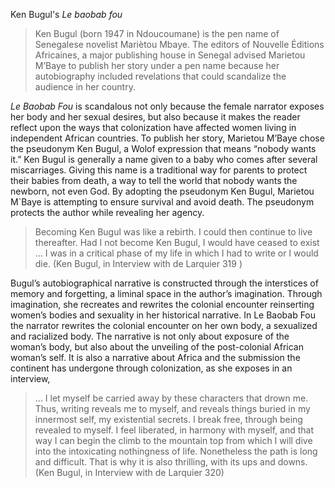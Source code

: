 
Ken Bugul's *Le baobab fou*


>Ken Bugul (born 1947 in Ndoucoumane) is the pen name of Senegalese novelist Mariètou Mbaye. The editors of Nouvelle Éditions Africaines,
>a major publishing house in Senegal advised Marietou M’Baye to publish her story under a pen name because her autobiography 
>included revelations that could scandalize the audience in her country. 

*Le Baobab Fou* is scandalous not only because the female narrator exposes her body and her sexual desires, but also because it makes the reader reflect upon the ways that colonization have affected women living in independent African countries. To publish her story, Marietou M’Baye chose the pseudonym Ken Bugul, a Wolof expression that means “nobody wants it.”
Ken Bugul is generally a name given to a baby who comes after several miscarriages. Giving this name is a traditional way for parents to protect
their babies from death, a way to tell the world that nobody wants the newborn, not even God. 
By adopting the pseudonym Ken Bugul, Marietou M`Baye is attempting to ensure survival and avoid death. The pseudonym protects the author while revealing her agency.

>Becoming Ken Bugul was like a rebirth. I could then continue to live thereafter.
>Had I not become Ken Bugul, I would have ceased to exist … I was in a critical
>phase of my life in which I had to write or I would die. (Ken Bugul, in Interview
>with de Larquier 319 )


Bugul’s autobiographical narrative is constructed through the interstices of
memory and forgetting, a liminal space in the author’s imagination.
Through imagination, she recreates and rewrites the colonial encounter
reinserting women’s bodies and sexuality in her historical narrative. In Le Baobab Fou the narrator rewrites the colonial encounter on her own body, a sexualized and racialized body. The narrative is not only about exposure of
the woman’s body, but also about the unveiling of the post-colonial African woman’s self. It is also a narrative about Africa and the submission the continent has undergone through colonization, as she exposes in an interview, 

>… I let myself be carried away by these characters that drown me. Thus, writing
>reveals me to myself, and reveals things buried in my innermost self, my
>existential secrets. I break free, through being revealed to myself. I feel liberated,
>in harmony with myself, and that way I can begin the climb to the mountain top
>from which I will dive into the intoxicating nothingness of life. Nonetheless the
>path is long and difficult. That is why it is also thrilling, with its ups and downs.
(Ken Bugul, in Interview with de Larquier 320)

